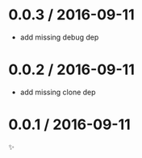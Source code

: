 
0.0.3 / 2016-09-11
==================

  * add missing debug dep

0.0.2 / 2016-09-11
==================

  * add missing clone dep

0.0.1 / 2016-09-11
==================

:sparkles:

